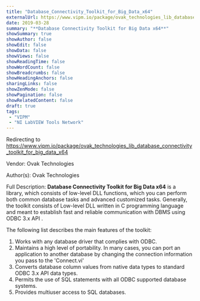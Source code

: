 ```yaml
---
title: "Database_Connectivity_Toolkit_for_Big_Data_x64"
externalUrl: https://www.vipm.io/package/ovak_technologies_lib_database_connectivity_toolkit_for_big_data_x64
date: 2019-03-28
summary: "**Database Connectivity Toolkit for Big Data x64**"
showSummary: true
showAuthor: false
showEdit: false
showData: false
showViews: false
showReadingTime: false
showWordCount: false
showBreadcrumbs: false
showHeadingAnchors: false
sharingLinks: false
showZenMode: false
showPagination: false
showRelatedContent: false
draft: true
tags:
 - "VIPM"
 - "NI LabVIEW Tools Network"
---
```


Redirecting to https://www.vipm.io/package/ovak_technologies_lib_database_connectivity_toolkit_for_big_data_x64

Vendor: Ovak Technologies

Author(s): Ovak Technologies
 
Full Description:
**Database Connectivity Toolkit for Big Data x64**
 is a library, which consists of low-level DLL functions, which you can perform both common database 
tasks and advanced customized tasks.
Generally, the toolkit consists of Low-level DLL written in C programming language and meant to establish 
fast and reliable communication with DBMS using ODBC 3.x API .

The following list describes the main features of the toolkit:

1. Works with any database driver that complies with ODBC.
2. Maintains a high level of portability. In many cases, you can port an application to another 
    database by changing the connection information you pass to the 'Connect.vi'
3. Converts database column values from native data types to standard ODBC 3.x API data types.
4. Permits the use of SQL statements with all ODBC supported database systems.
5. Provides multiuser access to SQL databases.